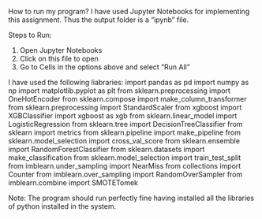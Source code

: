 How to run my program?
I have used Jupyter Notebooks for implementing this assignment. Thus the output folder is a “ipynb” file.

Steps to Run:
1. Open Jupyter Notebooks
2. Click on this file to open
3. Go to Cells in the options above and select “Run All”

I have used the following liabraries:
import pandas as pd
import numpy as np
import matplotlib.pyplot as plt
from sklearn.preprocessing import OneHotEncoder
from sklearn.compose import make_column_transformer
from sklearn.preprocessing import StandardScaler
from xgboost import XGBClassifier
import xgboost as xgb
from sklearn.linear_model import LogisticRegression
from sklearn.tree import DecisionTreeClassifier
from sklearn import metrics
from sklearn.pipeline import make_pipeline
from sklearn.model_selection import cross_val_score
from sklearn.ensemble import RandomForestClassifier
from sklearn.datasets import make_classification
from sklearn.model_selection import train_test_split
from imblearn.under_sampling import NearMiss
from collections import Counter
from imblearn.over_sampling import RandomOverSampler
from imblearn.combine import SMOTETomek

Note: The program should run perfectly fine having installed all the libraries of python installed in the system.
